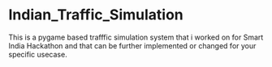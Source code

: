 # Indian_Traffic_Simulation
This is a pygame based trafffic simulation system that i worked on for Smart India Hackathon and that can be further implemented or changed for your specific usecase.
